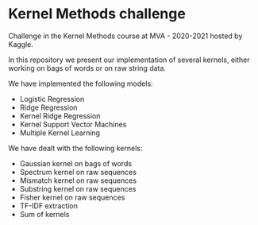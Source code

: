 # Kernel Methods challenge
Challenge in the Kernel Methods course at MVA - 2020-2021 hosted by Kaggle.

In this repository we present our implementation of several kernels, either working on bags of words or on raw string data.

We have implemented the following models:
  - Logistic Regression
  - Ridge Regression
  - Kernel Ridge Regression
  - Kernel Support Vector Machines
  - Multiple Kernel Learning
 
 We have dealt with the following kernels:
  - Gaussian kernel on bags of words
  - Spectrum kernel on raw sequences
  - Mismatch kernel on raw sequences
  - Substring kernel on raw sequences
  - Fisher kernel on raw sequences
  - TF-IDF extraction
  - Sum of kernels
  
  
  
